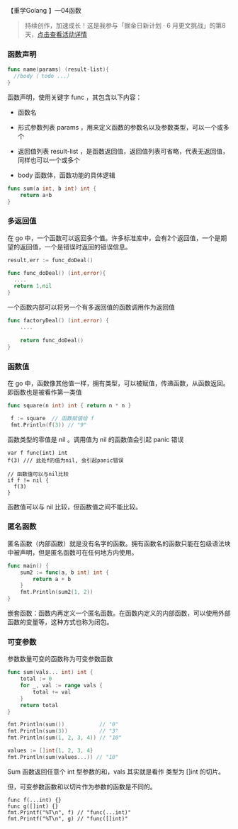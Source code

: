 【重学Golang 】—04函数

> 持续创作，加速成长！这是我参与「掘金日新计划 · 6 月更文挑战」的第8天，[点击查看活动详情](https://juejin.cn/post/7099702781094674468)

### 函数声明

```go
func name(params) (result-list){
  //body（ todo ...）
}
```

函数声明，使用关键字 func  ，其包含以下内容：

- 函数名

- 形式参数列表 params ，用来定义函数的参数名以及参数类型，可以一个或多个
- 返回值列表 result-list ，是函数返回值，返回值列表可省略，代表无返回值，同样也可以一个或多个
- body 函数体，函数功能的具体逻辑

```go
func sum(a int, b int) int {
	return a+b 
}
```

### 多返回值

在 go 中，一个函数可以返回多个值。许多标准库中，会有2个返回值，一个是期望的返回值，一个是错误时返回的错误信息。

```go
result,err := func_doDeal()

func func_doDeal() (int,error){
  ....
  return 1,nil
}
```

一个函数内部可以将另一个有多返回值的函数调用作为返回值

```go
func factoryDeal() (int,error) {
	....
	
	return func_doDeal()
}
```

### 函数值

在 go 中，函数像其他值一样，拥有类型，可以被赋值，传递函数，从函数返回。即函数也是被看作第一类值

```go
func square(n int) int { return n * n }

 f := square  // 函数赋值给 f
 fmt.Println(f(3)) // "9"
```

函数类型的零值是 nil 。调用值为 nil 的函数值会引起 panic 错误

```
var f func(int) int
f(3) /// 此处f的值为nil, 会引起panic错误

// 函数值可以与nil比较
if f != nil {
  f(3)
}        
```

函数值可以与 nil 比较，但函数值之间不能比较。

### 匿名函数

匿名函数（内部函数）就是没有名字的函数。拥有函数名的函数只能在包级语法块中被声明，但是匿名函数可在任何地方内使用。

```go
func main() {
    sum2 := func(a, b int) int {
        return a + b
    }
    fmt.Println(sum2(1, 2))
}
```

嵌套函数：函数内再定义一个匿名函数。在函数内定义的内部函数，可以使用外部函数的变量等，这种方式也称为闭包。

### 可变参数

参数数量可变的函数称为可变参数函数

```go
func sum(vals... int) int {
    total := 0
    for _, val := range vals {
        total += val
    }
    return total
}

fmt.Println(sum())           // "0"
fmt.Println(sum(3))          // "3"
fmt.Println(sum(1, 2, 3, 4)) // "10"

values := []int{1, 2, 3, 4}
fmt.Println(sum(values...)) // "10"
```

Sum 函数返回任意个 int 型参数的和，vals 其实就是看作 类型为 []int 的切片。

但，可变参数函数和以切片作为参数的函数是不同的。

```
func f(...int) {}
func g([]int) {}
fmt.Printf("%T\n", f) // "func(...int)"
fmt.Printf("%T\n", g) // "func([]int)"
```

